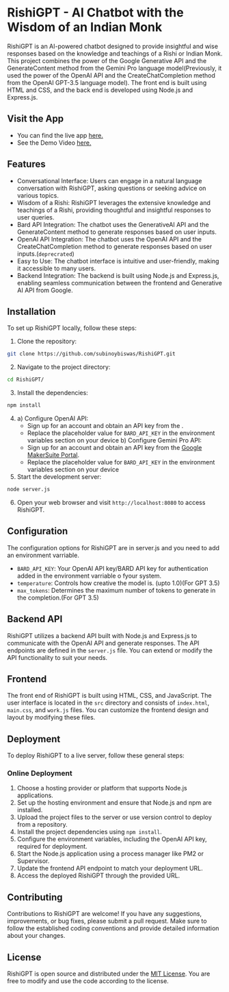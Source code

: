 # RishiGPT - AI Chatbot with the Wisdom of an Indian Monk

RishiGPT is an AI-powered chatbot designed to provide insightful and wise responses based on the knowledge and teachings of a Rishi or Indian Monk. This project combines the power of the Google Generative API and the GenerateContent method from the Gemini Pro language model(Previously, it used the power of the OpenAI API and the CreateChatCompletion method from the OpenAI GPT-3.5 language model). The front end is built using HTML and CSS, and the back end is developed using Node.js and Express.js.
## Visit the App
- You can find the live app [here.](https://rishigpt.subinoy.me/)
- See the Demo Video [here.](https://www.youtube.com/watch?v=LxT5nWDTq8Q)
## Features

- Conversational Interface: Users can engage in a natural language conversation with RishiGPT, asking questions or seeking advice on various topics.
- Wisdom of a Rishi: RishiGPT leverages the extensive knowledge and teachings of a Rishi, providing thoughtful and insightful responses to user queries.
- Bard API Integration: The chatbot uses the GenerativeAI API and the GenerateContent method to generate responses based on user inputs.
- OpenAI API Integration: The chatbot uses the OpenAI API and the CreateChatCompletion method to generate responses based on user inputs.(`deprecrated`)
- Easy to Use: The chatbot interface is intuitive and user-friendly, making it accessible to many users.
- Backend Integration: The backend is built using Node.js and Express.js, enabling seamless communication between the frontend and Generative AI API from Google. 

## Installation

To set up RishiGPT locally, follow these steps:

1. Clone the repository:

```bash
git clone https://github.com/subinoybiswas/RishiGPT.git
```

2. Navigate to the project directory:

```bash
cd RishiGPT/
```

3. Install the dependencies:

```bash
npm install
```

4.
   a) Configure OpenAI API:
   - Sign up for an account and obtain an API key from the [](https://platform.openai.com/signup).
   - Replace the placeholder value for `BARD_API_KEY` in the environment variables section on your device
   b) Configure Gemini Pro API:
   - Sign up for an account and obtain an API key from the [Google MakerSuite Portal](https://makersuite.google.com/waitlist).
   - Replace the placeholder value for `BARD_API_KEY` in the environment variables section on your device
6. Start the development server:

```bash
node server.js
```

6. Open your web browser and visit `http://localhost:8080` to access RishiGPT.

## Configuration

The configuration options for RishiGPT are in server.js and you need to add an environment varriable.

- `BARD_API_KEY`: Your OpenAI API key/BARD API key for authentication added in the environment varriable o fyour system.
- `temperature`: Controls how creative the model is. (upto 1.0)(For GPT 3.5)
- `max_tokens`: Determines the maximum number of tokens to generate in the completion.(For GPT 3.5)

## Backend API

RishiGPT utilizes a backend API built with Node.js and Express.js to communicate with the OpenAI API and generate responses. The API endpoints are defined in the `server.js` file. You can extend or modify the API functionality to suit your needs.

## Frontend

The front end of RishiGPT is built using HTML, CSS, and JavaScript. The user interface is located in the `src` directory and consists of `index.html`, `main.css`, and `work.js` files. You can customize the frontend design and layout by modifying these files.

## Deployment

To deploy RishiGPT to a live server, follow these general steps:

### Online Deployment
1. Choose a hosting provider or platform that supports Node.js applications.
2. Set up the hosting environment and ensure that Node.js and npm are installed.
3. Upload the project files to the server or use version control to deploy from a repository.
4. Install the project dependencies using `npm install`.
5. Configure the environment variables, including the OpenAI API key, required for deployment.
6. Start the Node.js application using a process manager like PM2 or Supervisor.
7. Update the frontend API endpoint to match your deployment URL.
8. Access the deployed RishiGPT through the provided URL.

## Contributing

Contributions to RishiGPT are welcome! If you have any suggestions, improvements, or bug fixes, please submit a pull request. Make sure to follow the established coding conventions and provide detailed information about your changes.

## License

RishiGPT is open source and distributed under the [MIT License](https://opensource.org/licenses/MIT). You are free to modify and use the code according to the license.

